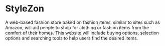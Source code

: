 # StyleZon
A web-based fashion store based on fashion items, similar to sites such as Amazon, will aid people to shop for clothing or fashion items from the comfort of their homes. This website will include buying options, selection options and searching tools to help users find the desired items.
